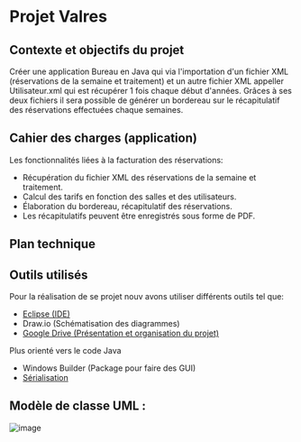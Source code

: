 # Projet Valres

## Contexte et objectifs du projet
Créer une application Bureau en Java qui via l'importation d'un fichier XML (réservations de la semaine et traitement) et un autre fichier XML
appeller Utilisateur.xml qui est récupérer 1 fois chaque début d'années.
Grâces à ses deux fichiers il sera possible de générer un bordereau sur le récapitulatif des réservations effectuées chaque semaines.

## Cahier des charges (application)
Les fonctionnalités liées à la facturation des réservations:
* Récupération du fichier XML des réservations de la semaine et traitement.
* Calcul des tarifs en fonction des salles et des utilisateurs.
* Élaboration du bordereau, récapitulatif des réservations.
* Les récapitulatifs peuvent être enregistrés sous forme de PDF.

## Plan technique

## Outils utilisés
Pour la réalisation de se projet nouv avons utiliser différents outils tel que:
* [Eclipse (IDE)](https://www.eclipse.org/downloads/)
* Draw.io (Schématisation des diagrammes)
* [Google Drive (Présentation et organisation du projet)](https://drive.google.com/drive/u/0/folders/121mjYQHs0nWQcSHkOnCZbqGGbYq6VKWJ)

Plus orienté vers le code Java
* Windows Builder (Package pour faire des GUI)
* [Sérialisation](https://igm.univ-mlv.fr/~chilowi/lectures/content/java/cours/storage/serialization.std.html)

## Modèle de classe UML : 
![image](https://github.com/tduki/valres_java/assets/95369488/dd2d3cc3-0198-470d-9eef-ce15460f0005)

